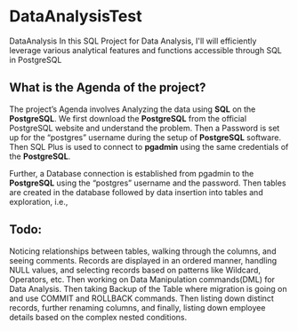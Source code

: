 # DataAnalysisTest

DataAnalysis In this SQL Project for Data Analysis, I'll will efficiently leverage various analytical features and functions accessible through SQL in PostgreSQL

## What is the Agenda of the project?

The project’s Agenda involves Analyzing the data using **SQL** on the **PostgreSQL**. We first download the **PostgreSQL** from the official PostgreSQL website and understand the problem. Then a Password is set up for the “postgres” username during the setup of **PostgreSQL** software. Then SQL Plus is used to connect to **pgadmin** using the same credentials of the **PostgreSQL**. 

Further, a Database connection is established from pgadmin to the **PostgreSQL** using the “postgres” username and the password. Then tables are created in the database followed by data insertion into tables and exploration, i.e., 

## Todo:

Noticing relationships between tables, walking through the columns, and seeing comments. 
Records are displayed in an ordered manner, handling NULL values, and selecting records based on patterns like Wildcard, Operators, etc. 
Then working on Data Manipulation commands(DML) for Data Analysis. 
Then taking Backup of the Table where migration is going on and use COMMIT and ROLLBACK commands. 
Then listing down distinct records, further renaming columns, and finally, listing down employee details based on the complex nested conditions.
